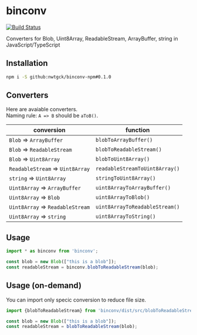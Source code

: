 # binconv
[![Build Status](https://travis-ci.com/nwtgck/binconv-npm.svg?branch=develop)](https://travis-ci.com/nwtgck/binconv-npm)

Converters for Blob, Uint8Array, ReadableStream, ArrayBuffer, string in JavaScript/TypeScript

## Installation

```bash
npm i -S github:nwtgck/binconv-npm#0.1.0
```

## Converters

Here are avaiable converters.  
Naming rule: `A => B` should be `aToB()`.

| conversion                       | function                       |
|----------------------------------|--------------------------------|
| `Blob` => `ArrayBuffer`          | `blobToArrayBuffer()`          |
| `Blob` => `ReadableStream`       | `blobToReadableStream()`       |
| `Blob` => `Uint8Array`           | `blobToUint8Array()`           |
| `ReadableStream` => `Uint8Array` | `readableStreamToUint8Array()` |
| `string` => `Uint8Array`         | `stringToUint8Array()`         |
| `Uint8Array` => `ArrayBuffer`    | `uint8ArrayToArrayBuffer()`    |
| `Uint8Array` => `Blob`           | `uint8ArrayToBlob()`           |
| `Uint8Array` => `ReadableStream` | `uint8ArrayToReadableStream()` |
| `Uint8Array` => `string`         | `uint8ArrayToString()`         |


## Usage

```ts
import * as binconv from 'binconv';

const blob = new Blob(["this is a blob"]);
const readableStream = binconv.blobToReadableStream(blob);
```

## Usage (on-demand)

You can import only specic conversion to reduce file size.
```ts
import {blobToReadableStream} from 'binconv/dist/src/blobToReadableStream';

const blob = new Blob(["this is a blob"]);
const readableStream = blobToReadableStream(blob);
```
